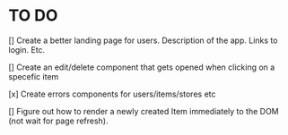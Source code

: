 # TO DO 

[] Create a better landing page for users. Description of the app. Links to login. Etc.

[] Create an edit/delete component that gets opened when clicking on a specefic item

[x] Create errors components for users/items/stores etc

[] Figure out how to render a newly created Item immediately to the DOM (not wait for page refresh).